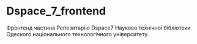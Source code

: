 # Dspace_7_frontend
Фронтенд частина Репозитарію Dspace7 Науково технічної бібліотеки Одеского національного технологічного університету.
